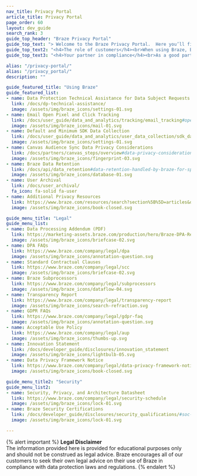 ```yaml
---
nav_title: Privacy Portal
article_title: Privacy Portal
page_order: 60
layout: dev_guide
search_rank: 3
guide_top_header: "Braze Privacy Portal"
guide_top_text: "> Welcome to the Braze Privacy Portal.  Here you’ll find all sorts of useful information about how Braze can help you be good custodians of your customers’ data and, importantly, enable you to take measures to comply with data protection rules relevant to your business.  We have brought together information and links to documentation that may assist you in your use of the Braze Services in compliance with applicable data protection laws and regulations."
guide_top_text2: "<h4>The role of customers</h4><br>When using Braze, Braze’s customers are the data controllers who determine what data is collected and shared with the Braze Services. With respect to the Braze Services, Braze is a data processor that processes personal data on the instructions of our customers. Our customers are responsible for using the Braze Services in accordance with the data protection laws and regulations that apply to them."
guide_top_text3: "<h4>Your partner in compliance</h4><br>As a good partner, we stay informed of the latest developments and practices in data protection. For instance, we offer a Data Processing Addendum that addresses the language for ​​the EU and UK General Data Protection Regulation (“GDPR”), the California Consumer Privacy Act, as amended by the California Privacy Rights Act (“CCPA”), and other U.S. state privacy laws. <br><br> The Braze Services include features that enable our customers to manage end user consent, process “do not sell or share” requests, and action consumer rights such as deletion requests."

alias: "/privacy-portal/"
alias: "/privacy_portal/"
description: ""

guide_featured_title: "Using Braze"
guide_featured_list:
- name: Data Protection Technical Assistance for Data Subject Requests
  link: /docs/dp-technical-assistance/
  image: /assets/img/braze_icons/settings-01.svg
- name: Email Open Pixel and Click Tracking
  link: /docs/user_guide/data_and_analytics/tracking/email_tracking#open-pixel-and-click-tracking-overview
  image: /assets/img/braze_icons/mail-01.svg
- name: Default and Minimum SDK Data Collection
  link: /docs/user_guide/data_and_analytics/user_data_collection/sdk_data_collection/
  image: /assets/img/braze_icons/settings-01.svg
- name: Canvas Audience Sync Data Privacy Considerations
  link: /docs/partners/canvas_steps/overview#data-privacy-considerations
  image: /assets/img/braze_icons/fingerprint-03.svg
- name: Braze Data Retention
  link: /docs/api/data_retention#data-retention-handled-by-braze-for-specific-features-of-the-braze-services
  image: /assets/img/braze_icons/database-01.svg
- name: User Archival
  link: /docs/user_archival/
  fa_icon: fa-solid fa-user
- name: Additional Privacy Resources
  link: https://www.braze.com/resources/search?section%5B%5D=articles&q=privacy
  image: /assets/img/braze_icons/book-closed.svg

guide_menu_title: "Legal"
guide_menu_list:
- name: Data Processing Addendum (PDF)
  link: https://marketing-assets.braze.com/production/hero/Braze-DPA-Rev-June-2023-Final-copy.pdf?v=1685959392
  image: /assets/img/braze_icons/briefcase-02.svg
- name: DPA FAQs
  link: https://www.braze.com/company/legal/dpa
  image: /assets/img/braze_icons/annotation-question.svg
- name: Standard Contractual Clauses
  link: https://www.braze.com/company/legal/scc
  image: /assets/img/braze_icons/briefcase-02.svg
- name: Braze Subprocessors
  link: https://www.braze.com/company/legal/subprocessors
  image: /assets/img/braze_icons/dataflow-04.svg
- name: Transparency Report
  link: https://www.braze.com/company/legal/transparency-report
  image: /assets/img/braze_icons/search-refraction.svg
- name: GDPR FAQs
  link: https://www.braze.com/company/legal/gdpr-faq
  image: /assets/img/braze_icons/annotation-question.svg
- name: Acceptable Use Policy
  link: https://www.braze.com/company/legal/aup
  image: /assets/img/braze_icons/thumbs-up.svg
- name: Innovation Statement
  link: /docs/developer_guide/disclosures/innovation_statement
  image: /assets/img/braze_icons/lightbulb-05.svg
- name: Data Privacy Framework Notice
  link: https://www.braze.com/company/legal/data-privacy-framework-notice
  image: /assets/img/braze_icons/book-closed.svg

guide_menu_title2: "Security"
guide_menu_list2:
- name: Security, Privacy, and Architecture Datasheet
  link: https://www.braze.com/company/legal/security-schedule
  image: /assets/img/braze_icons/lock-01.svg
- name: Braze Security Certifications
  link: /docs/developer_guide/disclosures/security_qualifications/#soc-2-examination
  image: /assets/img/braze_icons/lock-01.svg

---
```


{% alert important %}
**Legal Disclaimer**<br>
The information provided here is provided for educational purposes only and should not be construed as legal advice. Braze encourages all of our customers to seek their own legal advice on their use of Braze in compliance with data protection laws and regulations.
{% endalert %}
